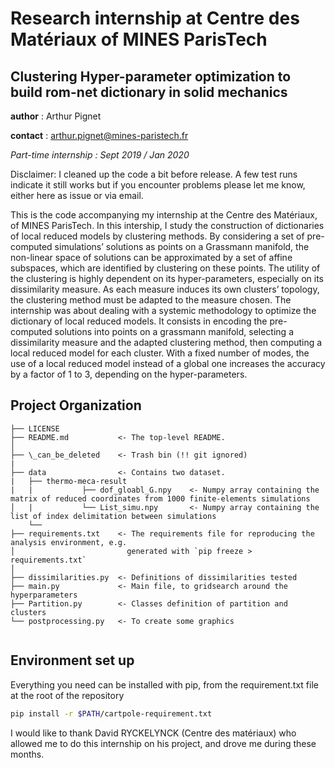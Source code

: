 Research internship at Centre des Matériaux of MINES ParisTech 
==============================

Clustering Hyper-parameter optimization to build rom-net dictionary in solid mechanics
------------------------------

**author** : Arthur Pignet 

**contact** : arthur.pignet@mines-paristech.fr

*Part-time internship : Sept 2019 / Jan 2020*

Disclaimer: I cleaned up the code a bit before release. A few test runs indicate it still works but if you encounter problems please let me know, either here as issue or via email.



This is the code accompanying my internship at the Centre des Matériaux, of MINES ParisTech. 
In this intership, I study the construction of dictionaries of local reduced models by clustering
methods. By considering a set of pre-computed simulations’ solutions as points on a Grassmann manifold,
the non-linear space of solutions can be approximated by a set of affine subspaces, which are identified
by clustering on these points. The utility of the clustering is highly dependent on its hyper-parameters, especially
on its dissimilarity measure. As each measure induces its own clusters’ topology, the clustering
method must be adapted to the measure chosen. The internship was about dealing with a systemic methodology to optimize
the dictionary of local reduced models. It consists in encoding the pre-computed solutions into points on a
grassmann manifold, selecting a dissimilarity measure and the adapted clustering method, then computing
a local reduced model for each cluster. With a fixed number of modes, the use of a local reduced model
instead of a global one increases the accuracy by a factor of 1 to 3, depending on the hyper-parameters.

 

Project Organization
------------

    ├── LICENSE
    ├── README.md           <- The top-level README.
    │
    ├── \_can_be_deleted    <- Trash bin (!! git ignored)
    |
    ├── data                <- Contains two dataset. 
    |   ├── thermo-meca-result
    |   |           ├── dof_gloabl_G.npy    <- Numpy array containing the matrix of reduced coordinates from 1000 finite-elements simulations
    │   |           └── List_simu.npy       <- Numpy array containing the list of index delimitation between simulations
        └──      
    ├── requirements.txt    <- The requirements file for reproducing the analysis environment, e.g.
    │                         generated with `pip freeze > requirements.txt`
    │
    ├── dissimilarities.py  <- Definitions of dissimilarities tested
    ├── main.py             <- Main file, to gridsearch around the hyperparameters
    ├── Partition.py        <- Classes definition of partition and clusters
    └── postprocessing.py   <- To create some graphics
       


## Environment set up

Everything you need can be installed with pip, from the requirement.txt file at the root of the repository 
```bash
pip install -r $PATH/cartpole-requirement.txt
```

I would like to thank David RYCKELYNCK (Centre des matériaux) who allowed me to do
this internship on his project, and drove me during these months.
